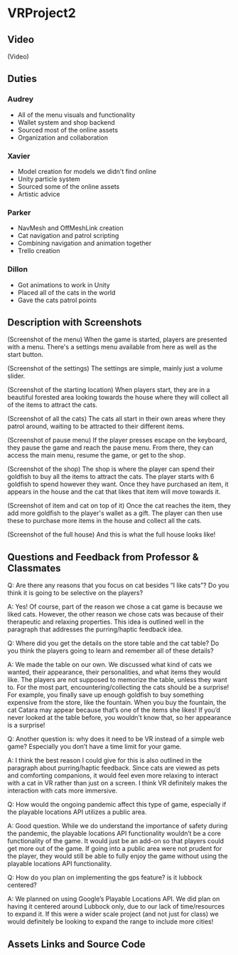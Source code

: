 # VRProject2
## Video
(Video)

## Duties
### Audrey
- All of the menu visuals and functionality
- Wallet system and shop backend
- Sourced most of the online assets
- Organization and collaboration

### Xavier
- Model creation for models we didn't find online
- Unity particle system
- Sourced some of the online assets
- Artistic advice

### Parker
- NavMesh and OffMeshLink creation
- Cat navigation and patrol scripting
- Combining navigation and animation together
- Trello creation

### Dillon
- Got animations to work in Unity
- Placed all of the cats in the world
- Gave the cats patrol points

## Description with Screenshots
(Screenshot of the menu)
When the game is started, players are presented with a menu. There's a settings menu available from here as well as the start button.

(Screenshot of the settings)
The settings are simple, mainly just a volume slider.

(Screenshot of the starting location)
When players start, they are in a beautiful forested area looking towards the house where they will collect all of the items to attract the cats.

(Screenshot of all the cats)
The cats all start in their own areas where they patrol around, waiting to be attracted to their different items.

(Screenshot of pause menu)
If the player presses escape on the keyboard, they pause the game and reach the pause menu. From there, they can access the main menu, resume the game, or get to the shop.

(Screenshot of the shop)
The shop is where the player can spend their goldfish to buy all the items to attract the cats. The player starts with 6 goldfish to spend however they want. Once they have purchased an item, it appears in the house and the cat that likes that item will move towards it.

(Screenshot of item and cat on top of it)
Once the cat reaches the item, they add more goldfish to the player's wallet as a gift. The player can then use these to purchase more items in the house and collect all the cats.

(Screenshot of the full house)
And this is what the full house looks like!

## Questions and Feedback from Professor & Classmates

Q: Are there any reasons that you focus on cat besides “I like cats”? Do you think it is going to be selective on the players?

A: Yes! Of course, part of the reason we chose a cat game is because we liked cats. However, the other reason we chose cats was because of their therapeutic and relaxing properties. This idea is outlined well in the paragraph that addresses the purring/haptic feedback idea.


Q: Where did you get the details on the store table and the cat table? Do you think the players going to learn and remember all of these details?

A: We made the table on our own. We discussed what kind of cats we wanted, their appearance, their personalities, and what items they would like. The players are not supposed to memorize the table, unless they want to. For the most part, encountering/collecting the cats should be a surprise! For example, you finally save up enough goldfish to buy something expensive from the store, like the fountain. When you buy the fountain, the cat Catara may appear because that’s one of the items she likes! If you’d never looked at the table before, you wouldn’t know that, so her appearance is a surprise! 


Q: Another question is: why does it need to be VR instead of a simple web game? Especially you don’t have a time limit for your game.

A: I think the best reason I could give for this is also outlined in the paragraph about purring/haptic feedback. Since cats are viewed as pets and comforting companions, it would feel even more relaxing to interact with a cat in VR rather than just on a screen. I think VR definitely makes the interaction with cats more immersive.


Q: How would the ongoing pandemic affect this type of game, especially if the playable locations API utilizes a public area.

A: Good question. While we do understand the importance of safety during the pandemic, the playable locations API functionality wouldn’t be a core functionality of the game. It would just be an add-on so that players could get more out of the game. If going into a public area were not prudent for the player, they would still be able to fully enjoy the game without using the playable locations API functionality. 


Q: How do you plan on implementing the gps feature? is it lubbock centered?

A: We planned on using Google’s Playable Locations API. We did plan on having it centered around Lubbock only, due to our lack of time/resources to expand it. If this were a wider scale project (and not just for class) we would definitely be looking to expand the range to include more cities! 


## Assets Links and Source Code

